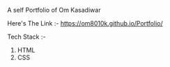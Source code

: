 A self Portfolio of Om Kasadiwar

Here's The Link :- https://om8010k.github.io/Portfolio/

Tech Stack :-
1) HTML
2) CSS


